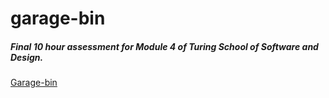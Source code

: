 # garage-bin

##### Final 10 hour assessment for Module 4 of Turing School of Software and Design.

[Garage-bin](https://garage-bin-mikefen.herokuapp.com/)
